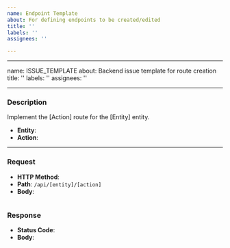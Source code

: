 ```yaml
---
name: Endpoint Template
about: For defining endpoints to be created/edited
title: ''
labels: ''
assignees: ''

---
```


---
name: ISSUE_TEMPLATE
about: Backend issue template for route creation
title: ''
labels: ''
assignees: ''

---

### **Description**
Implement the [Action] route for the [Entity] entity.
- **Entity**:
- **Action**:
---
### **Request**
- **HTTP Method**:
- **Path**: `/api/[entity]/[action]`
- **Body**:
```
 ```
### **Response**
- **Status Code**:
- **Body**:
```
 ```
